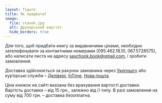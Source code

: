 ```yaml
---
layout: figure
title: Як придбати?
image:
  file: stanok.jpg
  alt: Друкарський верстат
  hide_borders: true
---
```


Для того, щоб придбати книгу за видавничими цінами, необхідно зателефонувати
за контактними номерами (095.462.18.10, 067.5728575), або написати листа на адресу <savchook.book@gmail.com>, і зробити замовлення.

Доставка здійснюється за рахунок замовника через [Укрпошту](http://ukrposhta.ua/) або кур’єрські служби – [Делівері](http://www.delivery-auto.com/uk-ua/),
[InTime](http://www.intime.ua/?lang=ukr/), [Нова пошта](http://novaposhta.ua/).

Ціна книжок на сайті вказана без врахування вартості доставки. Вартість доставки&nbsp;– від 15 грн.,
залежно від її типу. В разі замовлення на суму від 700 грн. – доставка безоплатна.
